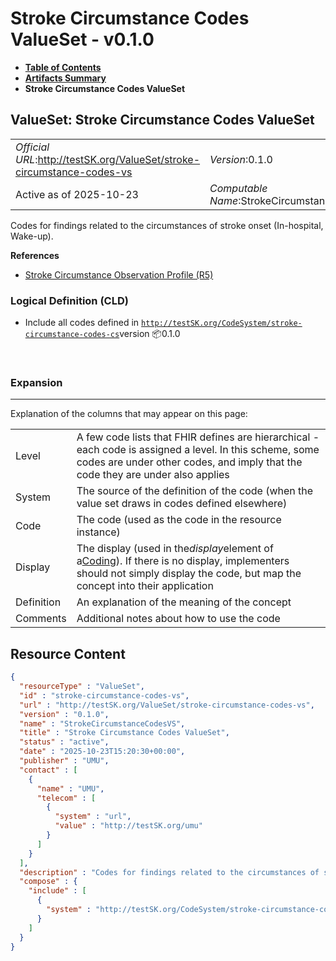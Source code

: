 # Stroke Circumstance Codes ValueSet - v0.1.0

* [**Table of Contents**](toc.md)
* [**Artifacts Summary**](artifacts.md)
* **Stroke Circumstance Codes ValueSet**

## ValueSet: Stroke Circumstance Codes ValueSet 

| | |
| :--- | :--- |
| *Official URL*:http://testSK.org/ValueSet/stroke-circumstance-codes-vs | *Version*:0.1.0 |
| Active as of 2025-10-23 | *Computable Name*:StrokeCircumstanceCodesVS |

 
Codes for findings related to the circumstances of stroke onset (In-hospital, Wake-up). 

 **References** 

* [Stroke Circumstance Observation Profile (R5)](StructureDefinition-stroke-circumstance-observation-profile.md)

### Logical Definition (CLD)

* Include all codes defined in [`http://testSK.org/CodeSystem/stroke-circumstance-codes-cs`](CodeSystem-stroke-circumstance-codes-cs.md)version 📦0.1.0

 

### Expansion

-------

 Explanation of the columns that may appear on this page: 

| | |
| :--- | :--- |
| Level | A few code lists that FHIR defines are hierarchical - each code is assigned a level. In this scheme, some codes are under other codes, and imply that the code they are under also applies |
| System | The source of the definition of the code (when the value set draws in codes defined elsewhere) |
| Code | The code (used as the code in the resource instance) |
| Display | The display (used in the*display*element of a[Coding](http://hl7.org/fhir/R5/datatypes.html#Coding)). If there is no display, implementers should not simply display the code, but map the concept into their application |
| Definition | An explanation of the meaning of the concept |
| Comments | Additional notes about how to use the code |



## Resource Content

```json
{
  "resourceType" : "ValueSet",
  "id" : "stroke-circumstance-codes-vs",
  "url" : "http://testSK.org/ValueSet/stroke-circumstance-codes-vs",
  "version" : "0.1.0",
  "name" : "StrokeCircumstanceCodesVS",
  "title" : "Stroke Circumstance Codes ValueSet",
  "status" : "active",
  "date" : "2025-10-23T15:20:30+00:00",
  "publisher" : "UMU",
  "contact" : [
    {
      "name" : "UMU",
      "telecom" : [
        {
          "system" : "url",
          "value" : "http://testSK.org/umu"
        }
      ]
    }
  ],
  "description" : "Codes for findings related to the circumstances of stroke onset (In-hospital, Wake-up).",
  "compose" : {
    "include" : [
      {
        "system" : "http://testSK.org/CodeSystem/stroke-circumstance-codes-cs"
      }
    ]
  }
}

```
